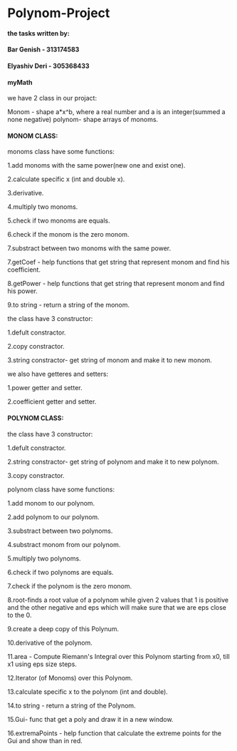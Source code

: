 # Polynom-Project
#### the tasks written by:
#### Bar Genish - 313174583
#### Elyashiv Deri - 305368433
#### myMath
we have 2 class in our projact:

Monom - shape a*x^b, where a real number and a is an integer(summed a none negative)
polynom- shape arrays of monoms.

#### MONOM CLASS:


monoms class have some functions:

1.add monoms with the same power(new one and exist one).

2.calculate specific x (int and double x).

3.derivative.

4.multiply two monoms.

5.check if two monoms are equals.

6.check if the monom is the zero monom.

7.substract between two monoms with the same power.

7.getCoef - help functions that get string that represent monom and find his coefficient.

8.getPower - help functions that get string that represent monom and find his power.

9.to string - return a string of the monom.


the class have 3 constructor:

1.defult constractor.

2.copy constractor.

3.string constractor- get string of monom and make it to new monom.

we also have getteres and setters:

1.power getter and setter.

2.coefficient getter and setter.

#### POLYNOM CLASS:


the class have 3 constructor:

1.defult constractor.

2.string constractor- get string of polynom and make it to new polynom.

3.copy constractor.

polynom class have some functions:

1.add monom to our polynom.

2.add polynom to our polynom.

3.substract between two polynoms.

4.substract monom from our polynom.

5.multiply two polynoms.

6.check if two polynoms are equals.

7.check if the polynom is the zero monom.

8.root-finds a root value of a polynom while given 2 values that 1 is positive and the other negative and eps which will make sure that we are eps close to the 0.

9.create a deep copy of this Polynum.

10.derivative of the polynom.

11.area - Compute Riemann's Integral over this Polynom starting from x0, till x1 using eps size steps.

12.Iterator (of Monoms) over this Polynom.

13.calculate specific x to the polynom (int and double).

14.to string - return a string of the Polynom.

15.Gui- func that get a poly and draw it in a new window.

16.extremaPoints - help function that calculate the extreme points for the Gui and show than in red. 

